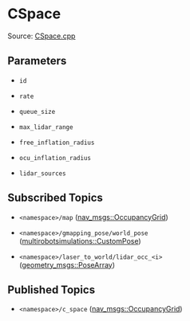 # CSpace

Source: [CSpace.cpp](../../src/multirobotexploration/source/map/CSpace.cpp)

## Parameters

* ```id```

* ```rate```

* ```queue_size```

* ```max_lidar_range```

* ```free_inflation_radius```

* ```ocu_inflation_radius```

* ```lidar_sources```

## Subscribed Topics

* ```<namespace>/map``` ([nav_msgs::OccupancyGrid](https://docs.ros.org/en/api/nav_msgs/html/msg/OccupancyGrid.html))

* ```<namespace>/gmapping_pose/world_pose``` ([multirobotsimulations::CustomPose](../../src/multirobotsimulations/msg/CustomPose.msg))

* ```<namespace>/laser_to_world/lidar_occ_<i>``` ([geometry_msgs::PoseArray](https://docs.ros.org/en/api/geometry_msgs/html/msg/PoseArray.html))

## Published Topics

* ```<namespace>/c_space``` ([nav_msgs::OccupancyGrid](https://docs.ros.org/en/api/nav_msgs/html/msg/OccupancyGrid.html))

<!-- ## Published Transforms

* ```odom``` -->
